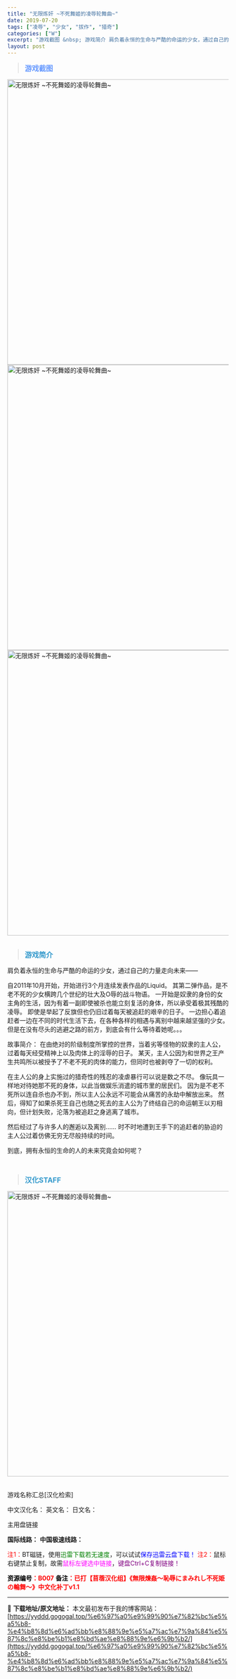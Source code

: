 ```yaml
---
title: "无限炼奸 ~不死舞姬的凌辱轮舞曲~"
date: 2019-07-20
tags: ["凌辱", "少女", "拔作", "猎奇"]
categories: ["W"]
excerpt: "游戏截图 &nbsp; 游戏简介 肩负着永恒的生命与严酷的命运的少女，通过自己的力量走向未来—— 自2011年10月开始，开始进行3个月连续发表作品的Liquid。 其第二弹作品，是不老不死的少女横跨几个世纪的壮大及O辱的战斗物语。 一开始是奴隶的身份的女主角的生活，因为有着一副即使被杀也能立刻复活&hellip;"
layout: post
---
```


<div>
<blockquote><b><span style="font-size: 12pt; color: #6699ff;">游戏截图</span></b></blockquote>
<div><img title="点击放大" src="https://yyddd.gogogal.top/wp-content/uploads/2025/04/20250430_6811ff8d54a8a.webp" alt="无限炼奸 ~不死舞姬的凌辱轮舞曲~" width="650" /></div>
<div><img title="点击放大" src="https://yyddd.gogogal.top/wp-content/uploads/2025/04/20250430_6811ff8e98109.webp" alt="无限炼奸 ~不死舞姬的凌辱轮舞曲~" width="650" /></div>
<div><img title="点击放大" src="https://yyddd.gogogal.top/wp-content/uploads/2025/04/20250430_6811ff9006226.webp" alt="无限炼奸 ~不死舞姬的凌辱轮舞曲~" width="650" /></div>
&nbsp;
<blockquote><b><span style="font-size: 12pt; color: #3399cc;">游戏简介</span></b></blockquote>
<div>肩负着永恒的生命与严酷的命运的少女，通过自己的力量走向未来——

自2011年10月开始，开始进行3个月连续发表作品的Liquid。
其第二弹作品，是不老不死的少女横跨几个世纪的壮大及O辱的战斗物语。
一开始是奴隶的身份的女主角的生活，因为有着一副即使被杀也能立刻复活的身体，所以承受着极其残酷的凌辱。
即使是举起了反旗但也仍旧过着每天被追赶的艰辛的日子。
一边担心着追赶者一边在不同的时代生活下去，在各种各样的相遇与离别中越来越坚强的少女。
但是在没有尽头的逃避之路的前方，到底会有什么等待着她呢。。。

故事简介：
在由绝对的阶级制度所掌控的世界，当着劣等怪物的奴隶的主人公，过着每天经受精神上以及肉体上的淫辱的日子。
某天，主人公因为和世界之王产生共鸣所以被授予了不老不死的肉体的能力，但同时也被剥夺了一切的权利。

在主人公的身上实施过的猎奇性的残忍的凌虐暴行可以说是数之不尽。
像玩具一样地对待她那不死的身体，以此当做娱乐消遣的城市里的居民们。
因为是不老不死所以连自杀也办不到，所以主人公永远不可能会从痛苦的永劫中解放出来。
然后，得知了如果杀死王自己也随之死去的主人公为了终结自己的命运朝王以刃相向，但计划失败，沦落为被追赶之身逃离了城市。

然后经过了与许多人的邂逅以及离别……
时不时地遭到王手下的追赶者的胁迫的主人公过着仿佛无穷无尽般持续的时间。

到底，拥有永恒的生命的人的未来究竟会如何呢？</div>
&nbsp;
<blockquote><b><span style="font-size: 12pt; color: #3399cc;">汉化STAFF</span></b></blockquote>
<div><img title="点击放大" src="https://yyddd.gogogal.top/wp-content/uploads/2025/04/20250430_6811ff930ed76.webp" alt="无限炼奸 ~不死舞姬的凌辱轮舞曲~" width="650" /></div>
&nbsp;

游戏名称汇总[汉化检索]

中文汉化名：
英文名：
日文名：
</div>
<div class="panel panel-primary">
<div class="panel-heading">主用盘链接</div>
<div class="panel-body">

<b>国际线路：</b>
<b>中国极速线路：</b>


<span style="color: #ff0000;">注1：</span>BT磁链，使用<span style="color: #008000;">迅雷下载若无速度</span>，可以试试<span style="color: #0000ff;">保存迅雷云盘下载！</span>
<span style="color: #ff0000;">注2：</span>鼠标右键禁止复制，故需<span style="color: #ff00ff;">鼠标左键选中链接</span>，<span style="color: #800080;">键盘Ctrl+C复制链接！</span>

</div>
<div class="panel-footer"><span style="color: #ff0000;"><b><span style="color: #000000;">资源编号</span>：B007</b></span>
<span style="color: #ff0000;"><b><span style="color: #000000;">备注</span>：已打【苜蓿汉化组】《無限煉姦～恥辱にまみれし不死姫の輪舞～》中文化补丁v1.1</b></span></div>
</div>

---
📖 **下载地址/原文地址：** 本文最初发布于我的博客网站：[https://yyddd.gogogal.top/%e6%97%a0%e9%99%90%e7%82%bc%e5%a5%b8-%e4%b8%8d%e6%ad%bb%e8%88%9e%e5%a7%ac%e7%9a%84%e5%87%8c%e8%be%b1%e8%bd%ae%e8%88%9e%e6%9b%b2/](https://yyddd.gogogal.top/%e6%97%a0%e9%99%90%e7%82%bc%e5%a5%b8-%e4%b8%8d%e6%ad%bb%e8%88%9e%e5%a7%ac%e7%9a%84%e5%87%8c%e8%be%b1%e8%bd%ae%e8%88%9e%e6%9b%b2/)
